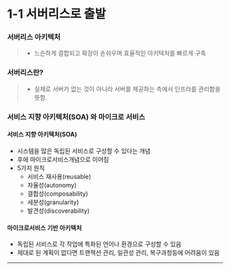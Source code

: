 # 1-1 서버리스로 출발

### 서버리스 아키텍처
> - 느슨하게 결합되고 확장이 손쉬우며 효율적인 아키텍처를 빠르게 구축
### 서버리스란?
> - 실제로 서버가 없는 것이 아니라 서버를 제공하는 측에서 인프라를 관리함을 뜻함.

### 서비스 지향 아키텍처(SOA) 와 마이크로 서비스
#### 서비스 지향 아키텍처(SOA)
- 시스템을 많은 독립된 서비스로 구성할 수 있다는 개념
- 후에 마이크로서비스개념으로 이어짐
- 5가지 원칙
    - 서비스 재사용(reusable)
    - 자율성(autonomy)
    - 결합성(composability)
    - 세분성(granularity)
    - 발견성(discoverability)

#### 마이크로서비스 기반 아키텍처
- 독립된 서비스로 각 작업에 특화된 언어나 환경으로 구성할 수 있음
- 제대로 된 계획이 없다면 트랜잭션 관리, 일관성 관리, 복구과정등에 어려움이 있음


---


